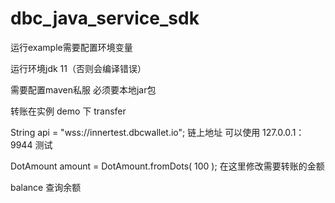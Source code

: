 # dbc_java_service_sdk

运行example需要配置环境变量

运行环境jdk 11（否则会编译错误）

需要配置maven私服 必须要本地jar包

转账在实例 demo 下 transfer

String api = "wss://innertest.dbcwallet.io";
链上地址 可以使用 127.0.0.1：9944 测试

DotAmount amount = DotAmount.fromDots(
        100
);
在这里修改需要转账的金额

balance 查询余额
